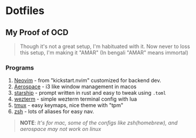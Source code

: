# Dotfiles

## My Proof of OCD

> Though it's not a great setup, I'm habituated with it.
> Now never to loss this setup, I'm making it "AMAR"
> (In bengali "AMAR" means immortal)

### Programs

1. [Neovim](nvim/.config/nvim) - from "kickstart.nvim" customized for backend dev.
2. [Aerospace](aerospace/.config/aerospace/aerospace.toml) - i3 like window management in macos
3. [starship](starship/.config/starship.toml) - prompt written in rust and easy to tweak using `.toml`
4. [wezterm](wezterm/.config/wezterm) - simple wezterm terminal config with lua
5. [tmux](tmux/.tmux.conf) - easy keymaps, nice theme with "tpm"
6. [zsh](zsh/.zshrc) - lots of aliases for easy nav.

> **NOTE**: *It's for mac, some of the configs like zsh(homebrew), and aerospace may not work on linux*
